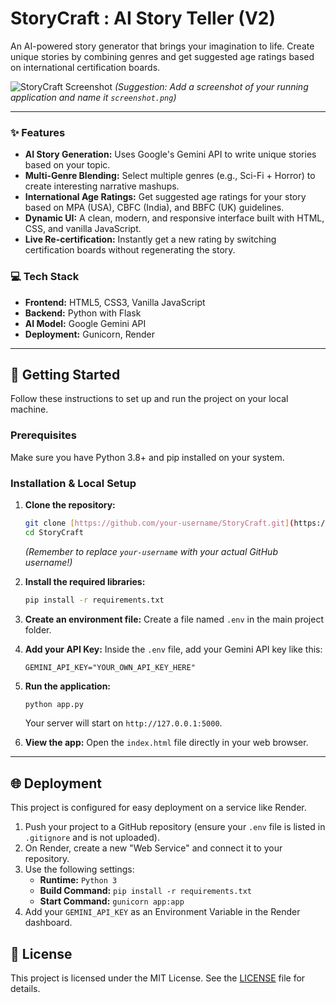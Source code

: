 # StoryCraft : AI Story Teller (V2)

An AI-powered story generator that brings your imagination to life. Create unique stories by combining genres and get suggested age ratings based on international certification boards.

![StoryCraft Screenshot](./screenshot.png)
*(Suggestion: Add a screenshot of your running application and name it `screenshot.png`)*

---

### ✨ Features

- **AI Story Generation:** Uses Google's Gemini API to write unique stories based on your topic.
- **Multi-Genre Blending:** Select multiple genres (e.g., Sci-Fi + Horror) to create interesting narrative mashups.
- **International Age Ratings:** Get suggested age ratings for your story based on MPA (USA), CBFC (India), and BBFC (UK) guidelines.
- **Dynamic UI:** A clean, modern, and responsive interface built with HTML, CSS, and vanilla JavaScript.
- **Live Re-certification:** Instantly get a new rating by switching certification boards without regenerating the story.

### 💻 Tech Stack

- **Frontend:** HTML5, CSS3, Vanilla JavaScript
- **Backend:** Python with Flask
- **AI Model:** Google Gemini API
- **Deployment:** Gunicorn, Render

---

## 🚀 Getting Started

Follow these instructions to set up and run the project on your local machine.

### Prerequisites

Make sure you have Python 3.8+ and pip installed on your system.

### Installation & Local Setup

1.  **Clone the repository:**
    ```bash
    git clone [https://github.com/your-username/StoryCraft.git](https://github.com/your-username/StoryCraft.git)
    cd StoryCraft
    ```
    *(Remember to replace `your-username` with your actual GitHub username!)*

2.  **Install the required libraries:**
    ```bash
    pip install -r requirements.txt
    ```

3.  **Create an environment file:**
    Create a file named `.env` in the main project folder.

4.  **Add your API Key:**
    Inside the `.env` file, add your Gemini API key like this:
    ```
    GEMINI_API_KEY="YOUR_OWN_API_KEY_HERE"
    ```

5.  **Run the application:**
    ```bash
    python app.py
    ```
    Your server will start on `http://127.0.0.1:5000`.

6.  **View the app:**
    Open the `index.html` file directly in your web browser.

---

## 🌐 Deployment

This project is configured for easy deployment on a service like Render.

1.  Push your project to a GitHub repository (ensure your `.env` file is listed in `.gitignore` and is not uploaded).
2.  On Render, create a new "Web Service" and connect it to your repository.
3.  Use the following settings:
    - **Runtime:** `Python 3`
    - **Build Command:** `pip install -r requirements.txt`
    - **Start Command:** `gunicorn app:app`
4.  Add your `GEMINI_API_KEY` as an Environment Variable in the Render dashboard.

## 📄 License

This project is licensed under the MIT License. See the [LICENSE](LICENSE) file for details.
